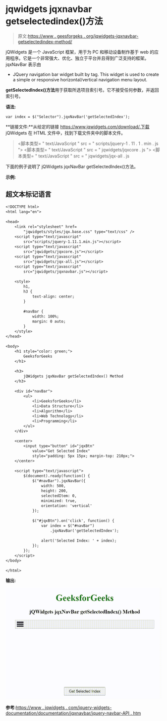 # jqwidgets jqxnavbar getselectedindex()方法

> 原文:[https://www . geesforgeks . org/jqwidgets-jqxnavbar-getselectedindex-method/](https://www.geeksforgeeks.org/jqwidgets-jqxnavbar-getselectedindex-method/)

jQWidgets 是一个 JavaScript 框架，用于为 PC 和移动设备制作基于 web 的应用程序。它是一个非常强大、优化、独立于平台并且得到广泛支持的框架。jqxNavBar 表示由

*   JQuery navigation bar widget built by tag. This widget is used to create a simple or responsive horizontal/vertical navigation menu layout.

**getSelectedIndex()方法**用于获取所选项目索引号。它不接受任何参数，并返回索引号。

**语法:**

```
var index = $("Selector").jqxNavBar('getSelectedIndex');
```

**链接文件:**从给定的链接 https://www.jqwidgets.com/download/.下载 jQWidgets 在 HTML 文件中，找到下载文件夹中的脚本文件。

> <link rel="”stylesheet”" href="”jqwidgets/styles/jqx.base.css”" type="”text/css”">
> <脚本类型= " text/JavaScript " src = " scripts/jquery-1 . 11 . 1 . min . js "></脚本类型>
> <脚本类型= " text/JavaScript " src = " jqwidgets/jqxcore . js "></脚本类型>
> <脚本类型= " text/JavaScript " src = " jqwidgets/jqx-all . js

下面的例子说明了 jQWidgets jqxNavBar getSelectedIndex()方法。

**示例:**

## 超文本标记语言

```
<!DOCTYPE html>
<html lang="en">

<head>
    <link rel="stylesheet" href=
        "jqwidgets/styles/jqx.base.css" type="text/css" />
    <script type="text/javascript" 
        src="scripts/jquery-1.11.1.min.js"></script>
    <script type="text/javascript" 
        src="jqwidgets/jqxcore.js"></script>
    <script type="text/javascript" 
        src="jqwidgets/jqx-all.js"></script>
    <script type="text/javascript" 
        src="jqwidgets/jqxnavbar.js"></script>

    <style>
        h1,
        h3 {
            text-align: center;
        }

        #navBar {
            width: 100%;
            margin: 0 auto;
        }
    </style>
</head>

<body>
    <h1 style="color: green;">
        GeeksforGeeks
    </h1>

    <h3>
        jQWidgets jqxNavBar getSelectedIndex() Method
    </h3>

    <div id="navBar">
        <ul>
            <li>GeeksforGeeks</li>
            <li>Data Structure</li>
            <li>Algorithm</li>
            <li>Web Technology</li>
            <li>Programming</li>
        </ul>
    </div>

    <center>
        <input type="button" id="jqxBtn" 
            value="Get Selected Index" 
            style="padding: 5px 15px; margin-top: 210px;">
    </center>

    <script type="text/javascript">
        $(document).ready(function() {
            $("#navBar").jqxNavBar({
                width: 500,
                height: 200,
                selectedItem: 0,
                minimized: true,
                orientation: 'vertical'
            });

            $("#jqxBtn").on('click', function() {
                var index = $("#navBar")
                    .jqxNavBar('getSelectedIndex');

                alert('Selected Index: ' + index);
            });
        });
    </script>
</body>

</html>
```

**输出:**

![](img/036442e5f87f09d9b77092fff31a71c9.png)

**参考:**[https://www . jqwidgets . com/jquery-widgets-documentation/documentation/jqxnavbar/jquery-navbar-API . htm](https://www.jqwidgets.com/jquery-widgets-documentation/documentation/jqxnavbar/jquery-navbar-api.htm)